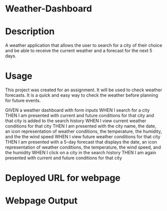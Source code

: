 # Weather-Dashboard

# Description

A weather application that allows the user to search for a city of their choice and be able to receive the current weather and a forecast for the next 5 days.

# Usage

This project was created for an assignment. It will be used to check weather forecasts. It is a quick and easy way to check the weather before planning for future events.

GIVEN a weather dashboard with form inputs
WHEN I search for a city
THEN I am presented with current and future conditions for that city and that city is added to the search history
WHEN I view current weather conditions for that city
THEN I am presented with the city name, the date, an icon representation of weather conditions, the temperature, the humidity, and the the wind speed
WHEN I view future weather conditions for that city
THEN I am presented with a 5-day forecast that displays the date, an icon representation of weather conditions, the temperature, the wind speed, and the humidity
WHEN I click on a city in the search history
THEN I am again presented with current and future conditions for that city

# Deployed URL for webpage

# Webpage Output
